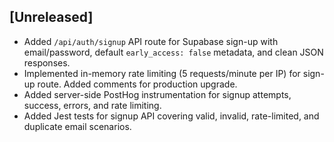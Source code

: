 ## [Unreleased]
- Added `/api/auth/signup` API route for Supabase sign-up with email/password, default `early_access: false` metadata, and clean JSON responses.
- Implemented in-memory rate limiting (5 requests/minute per IP) for sign-up route. Added comments for production upgrade.
- Added server-side PostHog instrumentation for signup attempts, success, errors, and rate limiting.
- Added Jest tests for signup API covering valid, invalid, rate-limited, and duplicate email scenarios. 